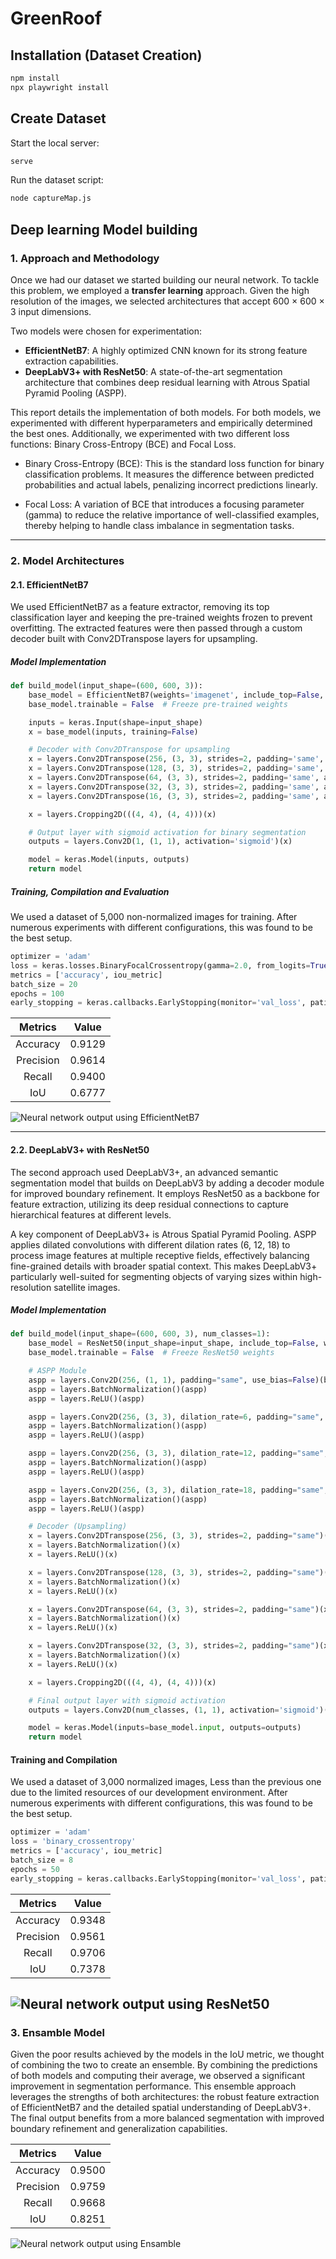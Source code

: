 # GreenRoof

## Installation (Dataset Creation)

```sh
npm install
npx playwright install
```

## Create Dataset

Start the local server:

```sh
serve
```

Run the dataset script:

```sh
node captureMap.js
```

## Deep learning Model building

### 1. Approach and Methodology
Once we had our dataset we started building our neural network. To tackle this problem, we employed a **transfer learning** approach. Given the high resolution of the images, we selected architectures that accept 600 × 600 × 3 input dimensions.

Two models were chosen for experimentation:
- **EfficientNetB7**: A highly optimized CNN known for its strong feature extraction capabilities.
- **DeepLabV3+ with ResNet50**: A state-of-the-art segmentation architecture that combines deep residual learning with Atrous Spatial Pyramid Pooling (ASPP).

This report details the implementation of both models. For both models, we experimented with different hyperparameters and empirically determined the best ones. Additionally, we experimented with two different loss functions: Binary Cross-Entropy (BCE) and Focal Loss.

- Binary Cross-Entropy (BCE): This is the standard loss function for binary classification problems. It measures the difference between predicted probabilities and actual labels, penalizing incorrect predictions linearly.

- Focal Loss: A variation of BCE that introduces a focusing parameter (gamma) to reduce the relative importance of well-classified examples, thereby helping to handle class imbalance in segmentation tasks.

---

### 2. Model Architectures

#### 2.1. EfficientNetB7
We used EfficientNetB7 as a feature extractor, removing its top classification layer and keeping the pre-trained weights frozen to prevent overfitting. The extracted features were then passed through a custom decoder built with Conv2DTranspose layers for upsampling.

##### **Model Implementation**
```python
def build_model(input_shape=(600, 600, 3)):
    base_model = EfficientNetB7(weights='imagenet', include_top=False, input_shape=input_shape)
    base_model.trainable = False  # Freeze pre-trained weights

    inputs = keras.Input(shape=input_shape)
    x = base_model(inputs, training=False)

    # Decoder with Conv2DTranspose for upsampling
    x = layers.Conv2DTranspose(256, (3, 3), strides=2, padding='same', activation='relu')(x)
    x = layers.Conv2DTranspose(128, (3, 3), strides=2, padding='same', activation='relu')(x)
    x = layers.Conv2DTranspose(64, (3, 3), strides=2, padding='same', activation='relu')(x)
    x = layers.Conv2DTranspose(32, (3, 3), strides=2, padding='same', activation='relu')(x)
    x = layers.Conv2DTranspose(16, (3, 3), strides=2, padding='same', activation='relu')(x)

    x = layers.Cropping2D(((4, 4), (4, 4)))(x)

    # Output layer with sigmoid activation for binary segmentation
    outputs = layers.Conv2D(1, (1, 1), activation='sigmoid')(x)

    model = keras.Model(inputs, outputs)
    return model
```

##### **Training, Compilation and Evaluation**
We used a dataset of 5,000 non-normalized images for training. After numerous experiments with different configurations, this was found to be the best setup.

```python
optimizer = 'adam'
loss = keras.losses.BinaryFocalCrossentropy(gamma=2.0, from_logits=True)
metrics = ['accuracy', iou_metric]
batch_size = 20
epochs = 100
early_stopping = keras.callbacks.EarlyStopping(monitor='val_loss', patience=5, restore_best_weights=True)
```
| Metrics | Value | 
|:---------:|:---------:|
|  Accuracy   |   0.9129       |
|  Precision  |   0.9614       |
|  Recall     |   0.9400       |
|  IoU        |   0.6777       |

![Neural network output using EfficientNetB7](images/EfficientNetB7.png)


---

#### 2.2. DeepLabV3+ with ResNet50
The second approach used DeepLabV3+, an advanced semantic segmentation model that builds on DeepLabV3 by adding a decoder module for improved boundary refinement. It employs ResNet50 as a backbone for feature extraction, utilizing its deep residual connections to capture hierarchical features at different levels.

A key component of DeepLabV3+ is Atrous Spatial Pyramid Pooling. ASPP applies dilated convolutions with different dilation rates (6, 12, 18) to process image features at multiple receptive fields, effectively balancing fine-grained details with broader spatial context. This makes DeepLabV3+ particularly well-suited for segmenting objects of varying sizes within high-resolution satellite images.

##### **Model Implementation**
```python
def build_model(input_shape=(600, 600, 3), num_classes=1):
    base_model = ResNet50(input_shape=input_shape, include_top=False, weights='imagenet')
    base_model.trainable = False  # Freeze ResNet50 weights

    # ASPP Module
    aspp = layers.Conv2D(256, (1, 1), padding="same", use_bias=False)(base_model.output)
    aspp = layers.BatchNormalization()(aspp)
    aspp = layers.ReLU()(aspp)

    aspp = layers.Conv2D(256, (3, 3), dilation_rate=6, padding="same", use_bias=False)(aspp)
    aspp = layers.BatchNormalization()(aspp)
    aspp = layers.ReLU()(aspp)

    aspp = layers.Conv2D(256, (3, 3), dilation_rate=12, padding="same", use_bias=False)(aspp)
    aspp = layers.BatchNormalization()(aspp)
    aspp = layers.ReLU()(aspp)

    aspp = layers.Conv2D(256, (3, 3), dilation_rate=18, padding="same", use_bias=False)(aspp)
    aspp = layers.BatchNormalization()(aspp)
    aspp = layers.ReLU()(aspp)

    # Decoder (Upsampling)
    x = layers.Conv2DTranspose(256, (3, 3), strides=2, padding="same")(aspp)
    x = layers.BatchNormalization()(x)
    x = layers.ReLU()(x)

    x = layers.Conv2DTranspose(128, (3, 3), strides=2, padding="same")(x)
    x = layers.BatchNormalization()(x)
    x = layers.ReLU()(x)

    x = layers.Conv2DTranspose(64, (3, 3), strides=2, padding="same")(x)
    x = layers.BatchNormalization()(x)
    x = layers.ReLU()(x)

    x = layers.Conv2DTranspose(32, (3, 3), strides=2, padding="same")(x)
    x = layers.BatchNormalization()(x)
    x = layers.ReLU()(x)

    x = layers.Cropping2D(((4, 4), (4, 4)))(x)

    # Final output layer with sigmoid activation
    outputs = layers.Conv2D(num_classes, (1, 1), activation='sigmoid')(x)

    model = keras.Model(inputs=base_model.input, outputs=outputs)
    return model
```

#### **Training and Compilation**
We used a dataset of 3,000 normalized images, Less than the previous one due to the limited resources of our development environment. After numerous experiments with different configurations, this was found to be the best setup.
```python
optimizer = 'adam'
loss = 'binary_crossentropy'
metrics = ['accuracy', iou_metric]
batch_size = 8
epochs = 50
early_stopping = keras.callbacks.EarlyStopping(monitor='val_loss', patience=5, restore_best_weights=True)

```
| Metrics | Value | 
|:---------:|:---------:|
|  Accuracy   |   0.9348       |
|  Precision  |   0.9561       |
|  Recall     |   0.9706       |
|  IoU        |   0.7378       |

![Neural network output using ResNet50](images/ResNet50.png)
---

### 3. Ensamble Model
Given the poor results achieved by the models in the IoU metric, we thought of combining the two to create an ensemble. By combining the predictions of both models and computing their average, we observed a significant improvement in segmentation performance. This ensemble approach leverages the strengths of both architectures: the robust feature extraction of EfficientNetB7 and the detailed spatial understanding of DeepLabV3+. The final output benefits from a more balanced segmentation with improved boundary refinement and generalization capabilities.

| Metrics | Value | 
|:---------:|:---------:|
|  Accuracy   |   0.9500       |
|  Precision  |   0.9759       |
|  Recall     |   0.9668      |
|  IoU        |   0.8251      |

![Neural network output using Ensamble](images/Ensamble.png)

